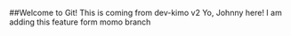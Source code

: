 ##Welcome to Git!
This is coming from dev-kimo v2
Yo, Johnny here!
I am adding this feature form momo branch